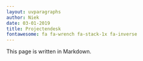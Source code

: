 ```yaml
---
layout: uvparagraphs
author: Niek
date: 03-01-2019
title: Projectendesk
fontawesome: fa fa-wrench fa-stack-1x fa-inverse 
---
```


This page is written in Markdown.